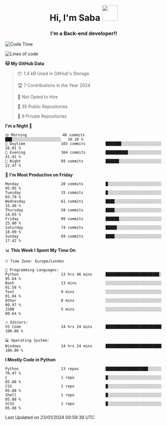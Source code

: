 <h1 align="center">Hi, I'm Saba <img src="https://media.giphy.com/media/EdB2g3VFDoKs57oe1w/giphy.gif" width="50"></h1>
<h3 align="center">I'm a Back-end developer!!</h3>

<!--START_SECTION:waka-->
![Code Time](http://img.shields.io/badge/Code%20Time-802%20hrs%2029%20mins-blue)

![Lines of code](https://img.shields.io/badge/From%20Hello%20World%20I%27ve%20Written-53.9%20thousand%20lines%20of%20code-blue)

**🐱 My GitHub Data** 

> 📦 1.4 kB Used in GitHub's Storage 
 > 
> 🏆 7 Contributions in the Year 2024
 > 
> 🚫 Not Opted to Hire
 > 
> 📜 35 Public Repositories 
 > 
> 🔑 9 Private Repositories 
 > 
**I'm a Night 🦉** 

```text
🌞 Morning                40 commits          ███░░░░░░░░░░░░░░░░░░░░░░   10.10 % 
🌆 Daytime                103 commits         ███████░░░░░░░░░░░░░░░░░░   26.01 % 
🌃 Evening                164 commits         ██████████░░░░░░░░░░░░░░░   41.41 % 
🌙 Night                  89 commits          ██████░░░░░░░░░░░░░░░░░░░   22.47 % 
```
📅 **I'm Most Productive on Friday** 

```text
Monday                   20 commits          █░░░░░░░░░░░░░░░░░░░░░░░░   05.05 % 
Tuesday                  15 commits          █░░░░░░░░░░░░░░░░░░░░░░░░   03.79 % 
Wednesday                61 commits          ████░░░░░░░░░░░░░░░░░░░░░   15.40 % 
Thursday                 58 commits          ████░░░░░░░░░░░░░░░░░░░░░   14.65 % 
Friday                   99 commits          ██████░░░░░░░░░░░░░░░░░░░   25.00 % 
Saturday                 74 commits          █████░░░░░░░░░░░░░░░░░░░░   18.69 % 
Sunday                   69 commits          ████░░░░░░░░░░░░░░░░░░░░░   17.42 % 
```


📊 **This Week I Spent My Time On** 

```text
🕑︎ Time Zone: Europe/London

💬 Programming Languages: 
Python                   13 hrs 46 mins      ████████████████████████░   95.64 % 
Bash                     13 mins             ░░░░░░░░░░░░░░░░░░░░░░░░░   01.58 % 
Text                     9 mins              ░░░░░░░░░░░░░░░░░░░░░░░░░   01.04 % 
Other                    8 mins              ░░░░░░░░░░░░░░░░░░░░░░░░░   00.97 % 
JSON                     5 mins              ░░░░░░░░░░░░░░░░░░░░░░░░░   00.64 % 

🔥 Editors: 
VS Code                  14 hrs 24 mins      █████████████████████████   100.00 % 

💻 Operating System: 
Windows                  14 hrs 24 mins      █████████████████████████   100.00 % 
```

**I Mostly Code in Python** 

```text
Python                   13 repos            ███████████████████░░░░░░   76.47 % 
C                        1 repo              █░░░░░░░░░░░░░░░░░░░░░░░░   05.88 % 
CSS                      1 repo              █░░░░░░░░░░░░░░░░░░░░░░░░   05.88 % 
Shell                    1 repo              █░░░░░░░░░░░░░░░░░░░░░░░░   05.88 % 
SCSS                     1 repo              █░░░░░░░░░░░░░░░░░░░░░░░░   05.88 % 
```




 Last Updated on 23/01/2024 00:59:38 UTC
<!--END_SECTION:waka-->
